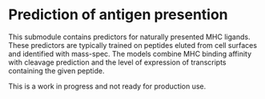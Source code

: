 # Prediction of antigen presention

This submodule contains predictors for naturally presented MHC ligands. These predictors are typically trained on peptides eluted from cell surfaces and identified with mass-spec. The models combine MHC binding affinity with cleavage prediction and the level of expression of transcripts containing the given peptide.

This is a work in progress and not ready for production use.
